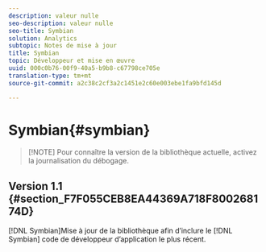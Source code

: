 ```yaml
---
description: valeur nulle
seo-description: valeur nulle
seo-title: Symbian
solution: Analytics
subtopic: Notes de mise à jour
title: Symbian
topic: Développeur et mise en œuvre
uuid: 000c0b76-00f9-40a5-b9b8-c67798ce705e
translation-type: tm+mt
source-git-commit: a2c38c2cf3a2c1451e2c60e003ebe1fa9bfd145d

---
```



# Symbian{#symbian}

> [!NOTE] Pour connaître la version de la bibliothèque actuelle, activez la journalisation du débogage.

## Version 1.1 {#section_F7F055CEB8EA44369A718F800268174D}

[!DNL Symbian]Mise à jour de la bibliothèque afin d’inclure le [!DNL Symbian] code de développeur d’application le plus récent.
